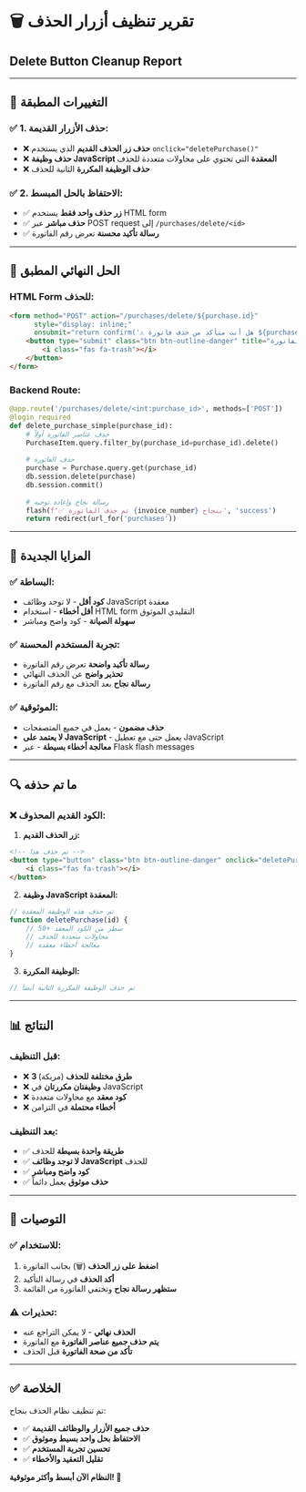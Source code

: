 # 🗑️ تقرير تنظيف أزرار الحذف
## Delete Button Cleanup Report

---

## 🎯 **التغييرات المطبقة**

### ✅ **1. حذف الأزرار القديمة:**
- ❌ **حذف زر الحذف القديم** الذي يستخدم `onclick="deletePurchase()"`
- ❌ **حذف وظيفة JavaScript المعقدة** التي تحتوي على محاولات متعددة للحذف
- ❌ **حذف الوظيفة المكررة** الثانية للحذف

### ✅ **2. الاحتفاظ بالحل المبسط:**
- ✅ **زر حذف واحد فقط** يستخدم HTML form
- ✅ **حذف مباشر** عبر POST request إلى `/purchases/delete/<id>`
- ✅ **رسالة تأكيد محسنة** تعرض رقم الفاتورة

---

## 🔧 **الحل النهائي المطبق**

### **HTML Form للحذف:**
```html
<form method="POST" action="/purchases/delete/${purchase.id}" 
      style="display: inline;" 
      onsubmit="return confirm('⚠️ هل أنت متأكد من حذف فاتورة ${purchase.invoice_number}؟\\n\\nسيتم حذف الفاتورة وجميع عناصرها نهائياً!')">
    <button type="submit" class="btn btn-outline-danger" title="حذف الفاتورة">
        <i class="fas fa-trash"></i>
    </button>
</form>
```

### **Backend Route:**
```python
@app.route('/purchases/delete/<int:purchase_id>', methods=['POST'])
@login_required
def delete_purchase_simple(purchase_id):
    # حذف عناصر الفاتورة أولاً
    PurchaseItem.query.filter_by(purchase_id=purchase_id).delete()
    
    # حذف الفاتورة
    purchase = Purchase.query.get(purchase_id)
    db.session.delete(purchase)
    db.session.commit()
    
    # رسالة نجاح وإعادة توجيه
    flash(f'✅ تم حذف الفاتورة {invoice_number} بنجاح', 'success')
    return redirect(url_for('purchases'))
```

---

## 🚀 **المزايا الجديدة**

### ✅ **البساطة:**
- **كود أقل** - لا توجد وظائف JavaScript معقدة
- **أقل أخطاء** - استخدام HTML form التقليدي الموثوق
- **سهولة الصيانة** - كود واضح ومباشر

### ✅ **تجربة المستخدم المحسنة:**
- **رسالة تأكيد واضحة** تعرض رقم الفاتورة
- **تحذير واضح** عن الحذف النهائي
- **رسالة نجاح** بعد الحذف مع رقم الفاتورة

### ✅ **الموثوقية:**
- **حذف مضمون** - يعمل في جميع المتصفحات
- **لا يعتمد على JavaScript** - يعمل حتى مع تعطيل JavaScript
- **معالجة أخطاء بسيطة** - عبر Flask flash messages

---

## 🔍 **ما تم حذفه**

### ❌ **الكود القديم المحذوف:**

1. **زر الحذف القديم:**
```html
<!-- تم حذف هذا -->
<button type="button" class="btn btn-outline-danger" onclick="deletePurchase(${purchase.id})" title="حذف">
    <i class="fas fa-trash"></i>
</button>
```

2. **وظيفة JavaScript المعقدة:**
```javascript
// تم حذف هذه الوظيفة المعقدة
function deletePurchase(id) {
    // 50+ سطر من الكود المعقد
    // محاولات متعددة للحذف
    // معالجة أخطاء معقدة
}
```

3. **الوظيفة المكررة:**
```javascript
// تم حذف الوظيفة المكررة الثانية أيضاً
```

---

## 📊 **النتائج**

### **قبل التنظيف:**
- ❌ **3 طرق مختلفة للحذف** (مربكة)
- ❌ **وظيفتان مكررتان** في JavaScript
- ❌ **كود معقد** مع محاولات متعددة
- ❌ **أخطاء محتملة** في التزامن

### **بعد التنظيف:**
- ✅ **طريقة واحدة بسيطة** للحذف
- ✅ **لا توجد وظائف JavaScript** للحذف
- ✅ **كود واضح ومباشر**
- ✅ **حذف موثوق** يعمل دائماً

---

## 🎯 **التوصيات**

### ✅ **للاستخدام:**
1. **اضغط على زر الحذف** (🗑️) بجانب الفاتورة
2. **أكد الحذف** في رسالة التأكيد
3. **ستظهر رسالة نجاح** وتختفي الفاتورة من القائمة

### ⚠️ **تحذيرات:**
- **الحذف نهائي** - لا يمكن التراجع عنه
- **يتم حذف جميع عناصر الفاتورة** مع الفاتورة
- **تأكد من صحة الفاتورة** قبل الحذف

---

## ✅ **الخلاصة**

تم تنظيف نظام الحذف بنجاح:
- ✅ **حذف جميع الأزرار والوظائف القديمة**
- ✅ **الاحتفاظ بحل واحد بسيط وموثوق**
- ✅ **تحسين تجربة المستخدم**
- ✅ **تقليل التعقيد والأخطاء**

**النظام الآن أبسط وأكثر موثوقية! 🎉**
